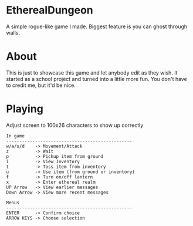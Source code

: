 # EtherealDungeon
A simple rogue-like game I made.  Biggest feature is you can ghost through walls.

# About
This is just to showcase this game and let anybody edit as they wish.  It started as a school project and turned into a little more fun.  You don't have to credit me, but it'd be nice.

# Playing
Adjust screen to 100x26 characters to show up correctly

	In game
	------------------------------------------------
	w/a/s/d    -> Movement/Attack
	z          -> Wait
	p          -> Pickup item from ground
	i          -> View Inventory
	t          -> Toss item from inventory
	u          -> Use item (from ground or inventory)
	f          -> Turn on/off lantern
	x          -> Enter ethereal realm
	UP Arrow   -> View earlier messages
	Down Arrow -> View more recent messages

	Menus
	------------------------------------------------
	ENTER      -> Confirm choice
	ARROW KEYS -> Choose selection
